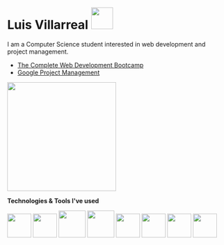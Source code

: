 # Luis Villarreal <img src="https://user-images.githubusercontent.com/42378118/110234147-e3259600-7f4e-11eb-95be-0c4047144dea.gif" height="50" />

I am a Computer Science student interested in web development and project management.

- [The Complete Web Development Bootcamp](https://www.udemy.com/certificate/UC-c6e6efc7-b64e-4a1a-b8b5-c8032773f739/)
- [Google Project Management](https://www.coursera.org/account/accomplishments/professional-cert/WYTFHSGQ4V2Y)


<img src="https://media.giphy.com/media/26AHONQ79FdWZhAI0/giphy.gif" height="250" />

**Technologies & Tools I've used**

<a href="https://dotnet.microsoft.com/en-us/learn/csharp" title="C#"><img src="https://seeklogo.com/images/C/c-sharp-c-logo-02F17714BA-seeklogo.com.png" height="55px"/></a>
<a href="https://www.java.com/en/" title="SQL"><img src="https://cdn-icons-png.flaticon.com/512/226/226777.png" height="55px"/></a>
<a href="https://www.w3schools.com/html/" title="HTML"><img src="https://img.icons8.com/color/512/html-5--v1.png" height="62px"/></a>
<a href="https://www.w3schools.com/css/" title="CSS"><img src="https://logospng.org/download/css-3/logo-css-3-2048.png" height="62px"/></a>
<a href="https://getbootstrap.com/" title="Bootstrap"><img src="https://upload.wikimedia.org/wikipedia/commons/thumb/b/b2/Bootstrap_logo.svg/1200px-Bootstrap_logo.svg.png" height="55px"/></a>
<a href="https://git-scm.com/" title="Git"><img src="https://git-scm.com/images/logos/downloads/Git-Icon-1788C.png" height="55px"/></a>
<a href="https://www.w3schools.com/sql/" title="SQL"><img src="https://www.tutorialsteacher.com/Content/images/home/sql.png" height="55px"/></a>
<a href="https://www.mysql.com/" title="MySQL"><img src="https://1000logos.net/wp-content/uploads/2020/08/MySQL-Logo.png" height="55px"/></a>
